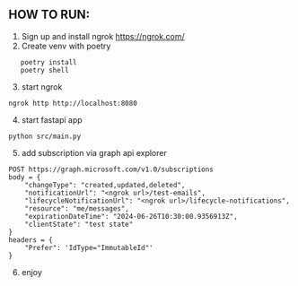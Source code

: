 ## HOW TO RUN:
1. Sign up and install ngrok https://ngrok.com/
2. Create venv with poetry    
```
   poetry install
   poetry shell 
```
3. start ngrok 
```
ngrok http http://localhost:8080 
```
4. start fastapi app
```
python src/main.py
```
5. add subscription via graph api explorer 
```
POST https://graph.microsoft.com/v1.0/subscriptions
body = {
    "changeType": "created,updated,deleted",
    "notificationUrl": "<ngrok url>/test-emails",
    "lifecycleNotificationUrl": "<ngrok url>/lifecycle-notifications",
    "resource": "me/messages",
    "expirationDateTime": "2024-06-26T10:30:00.9356913Z",
    "clientState": "test state"
}
headers = {
    "Prefer": 'IdType="ImmutableId"'
}
```
6. enjoy 